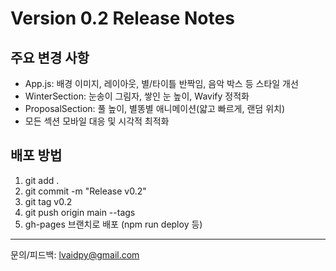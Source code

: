 # Version 0.2 Release Notes

## 주요 변경 사항
- App.js: 배경 이미지, 레이아웃, 별/타이틀 반짝임, 음악 박스 등 스타일 개선
- WinterSection: 눈송이 그림자, 쌓인 눈 높이, Wavify 정적화
- ProposalSection: 풀 높이, 별똥별 애니메이션(얇고 빠르게, 랜덤 위치)
- 모든 섹션 모바일 대응 및 시각적 최적화

## 배포 방법
1. git add .
2. git commit -m "Release v0.2"
3. git tag v0.2
4. git push origin main --tags
5. gh-pages 브랜치로 배포 (npm run deploy 등)

---
문의/피드백: lvaidpy@gmail.com
